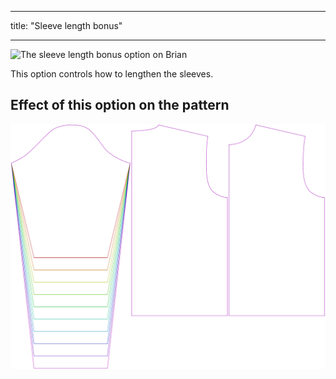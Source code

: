 ***

title: "Sleeve length bonus"

***

![The sleeve length bonus option on Brian](./sleevelengthbonus.svg)

This option controls how to lengthen the sleeves.

## Effect of this option on the pattern

![This image shows the effect of this option by superimposing several variants that have a different value for this option](brian_sleevelengthbonus_sample.svg "Effect of this option on the pattern")
